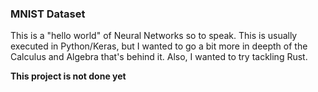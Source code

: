 ### MNIST Dataset

This is a "hello world" of Neural Networks so to speak. This is usually executed in Python/Keras, but I wanted to go a bit more in deepth of the Calculus and Algebra that's behind it.
Also, I wanted to try tackling Rust.

__This project is not done yet__
